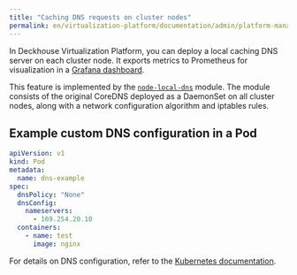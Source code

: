 ```yaml
---
title: "Caching DNS requests on cluster nodes"
permalink: en/virtualization-platform/documentation/admin/platform-management/network/other/dns-caching.html
---
```


In Deckhouse Virtualization Platform, you can deploy a local caching DNS server on each cluster node.
It exports metrics to Prometheus for visualization in a [Grafana dashboard](/products/kubernetes-platform/documentation/v1/modules/node-local-dns/#grafana-dashboard).

This feature is implemented by the [`node-local-dns`](/products/kubernetes-platform/documentation/v1/modules/node-local-dns/) module.
The module consists of the original CoreDNS deployed as a DaemonSet on all cluster nodes,
along with a network configuration algorithm and iptables rules.

## Example custom DNS configuration in a Pod

```yaml
apiVersion: v1
kind: Pod
metadata:
  name: dns-example
spec:
  dnsPolicy: "None"
  dnsConfig:
    nameservers:
      - 169.254.20.10
  containers:
    - name: test
      image: nginx
```

For details on DNS configuration, refer to the [Kubernetes documentation](https://kubernetes.io/docs/concepts/services-networking/dns-pod-service/#pod-s-dns-config).
